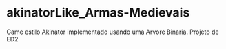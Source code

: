 # akinatorLike_Armas-Medievais
Game estilo Akinator implementado usando uma Arvore Binaria. Projeto de ED2
